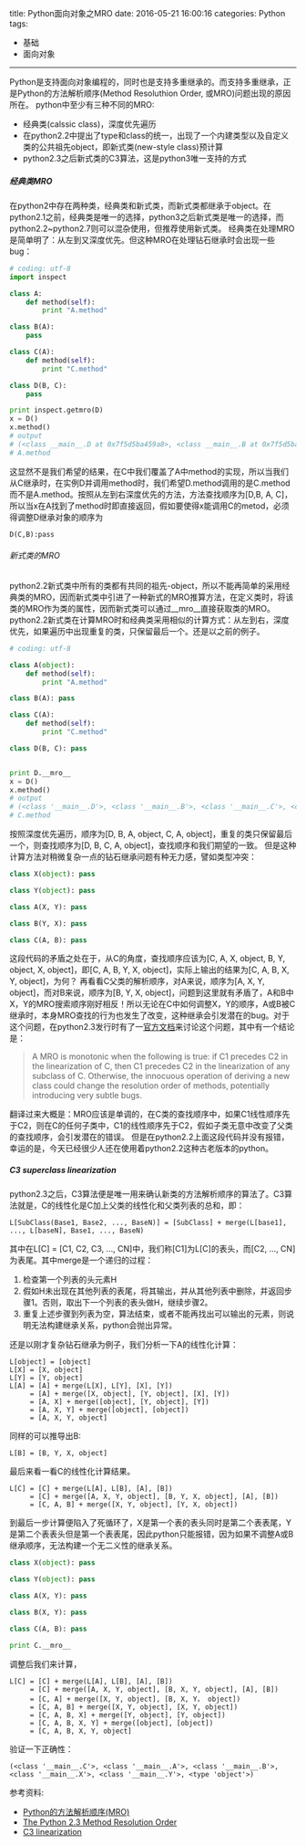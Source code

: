 title: Python面向对象之MRO
date: 2016-05-21 16:00:16
categories: Python
tags:
- 基础
- 面向对象
---

Python是支持面向对象编程的，同时也是支持多重继承的。而支持多重继承，正是Python的方法解析顺序(Method Resoluthion Order, 或MRO)问题出现的原因所在。
python中至少有三种不同的MRO:
* 经典类(calssic class)，深度优先遍历
* 在python2.2中提出了type和class的统一，出现了一个内建类型以及自定义类的公共祖先object，即新式类(new-style class)预计算
* python2.3之后新式类的C3算法，这是python3唯一支持的方式

##### 经典类MRO
在python2中存在两种类，经典类和新式类，而新式类都继承于object。在python2.1之前，经典类是唯一的选择，python3之后新式类是唯一的选择，而python2.2~python2.7则可以混杂使用，但推荐使用新式类。
经典类在处理MRO是简单明了：从左到又深度优先。但这种MRO在处理钻石继承时会出现一些bug：
```python
# coding: utf-8
import inspect

class A:
    def method(self):
        print "A.method"

class B(A):
    pass

class C(A):
    def method(self):
        print "C.method"

class D(B, C):
    pass

print inspect.getmro(D)
x = D()
x.method()
# output
# (<class __main__.D at 0x7f5d5ba459a8>, <class __main__.B at 0x7f5d5ba458d8>, <class __main__.A at 0x7f5d5ba45870>, <class __main__.C at 0x7f5d5ba45940>)
# A.method
```
这显然不是我们希望的结果，在C中我们覆盖了A中method的实现，所以当我们从C继承时，在实例D并调用method时，我们希望D.method调用的是C.method而不是A.method。按照从左到右深度优先的方法，方法查找顺序为[D,B, A, C]，所以当x在A找到了method时即直接返回，假如要使得x能调用C的metod，必须得调整D继承对象的顺序为
```
D(C,B):pass
```

<!--more-->

###### 新式类的MRO
python2.2新式类中所有的类都有共同的祖先-object，所以不能再简单的采用经典类的MRO，因而新式类中引进了一种新式的MRO推算方法，在定义类时，将该类的MRO作为类的属性，因而新式类可以通过__mro__直接获取类的MRO。
python2.2新式类在计算MRO时和经典类采用相似的计算方式：从左到右，深度优先，如果遍历中出现重复的类，只保留最后一个。还是以之前的例子。
```python
# coding: utf-8

class A(object):
    def method(self):
        print "A.method"

class B(A): pass

class C(A):
    def method(self):
        print "C.method"

class D(B, C): pass


print D.__mro__
x = D()
x.method()
# output
# (<class '__main__.D'>, <class '__main__.B'>, <class '__main__.C'>, <class '__main__.A'>, <type 'object'>)
# C.method
```
按照深度优先遍历，顺序为[D, B, A, object, C, A, object]，重复的类只保留最后一个，则查找顺序为[D, B, C, A, object]，查找顺序和我们期望的一致。
但是这种计算方法对稍微复杂一点的钻石继承问题有种无力感，譬如类型冲突：
```python
class X(object): pass

class Y(object): pass

class A(X, Y): pass

class B(Y, X): pass

class C(A, B): pass
```
这段代码的矛盾之处在于，从C的角度，查找顺序应该为[C, A, X, object, B, Y, object, X, object]，即[C, A, B, Y, X, object]，实际上输出的结果为[C, A, B, X, Y, object]，为何？
再看看C父类的解析顺序，对A来说，顺序为[A, X, Y, object]，而对B来说，顺序为[B, Y, X, object]，问题到这里就有矛盾了，A和B中X，Y的MRO搜索顺序刚好相反！所以无论在C中如何调整X，Y的顺序，A或B被C继承时，本身MRO查找的行为也发生了改变，这种继承会引发潜在的bug。对于这个问题，在python2.3发行时有了一[官方文档](www.python.org/download/releases/2.3/mro/#bad-method-resolution-orders)来讨论这个问题，其中有一个结论是：
> A MRO is monotonic when the following is true: if C1 precedes C2 in the linearization of C, then C1 precedes C2 in the linearization of any subclass of C. Otherwise, the innocuous operation of deriving a new class could change the resolution order of methods, potentially introducing very subtle bugs.

翻译过来大概是：MRO应该是单调的，在C类的查找顺序中，如果C1线性顺序先于C2，则在C的任何子类中，C1的线性顺序先于C2，假如子类无意中改变了父类的查找顺序，会引发潜在的错误。
但是在python2.2上面这段代码并没有报错，幸运的是，今天已经很少人还在使用着python2.2这种古老版本的python。
##### C3 superclass linearization
python2.3之后，C3算法便是唯一用来确认新类的方法解析顺序的算法了。C3算法就是，C的线性化是C加上父类的线性化和父类列表的总和，即：
```
L[SubClass(Base1, Base2, ..., BaseN)] = [SubClass] + merge(L[base1], ..., L[baseN], Base1, ..., BaseN)
```
其中在L[C] = [C1, C2, C3, ..., CN]中，我们称[C1]为L[C]的表头，而[C2, ..., CN]为表尾。其中merge是一个递归的过程：
1. 检查第一个列表的头元素H
2. 假如H未出现在其他列表的表尾，将其输出，并从其他列表中删除，并返回步骤1。否则，取出下一个列表的表头做H，继续步骤2。
3. 重复上述步骤到列表为空，算法结束，或者不能再找出可以输出的元素，则说明无法构建继承关系，python会抛出异常。

还是以刚才复杂钻石继承为例子，我们分析一下A的线性化计算：
```
L[object] = [object]
L[X] = [X, object]
L[Y] = [Y, object]
L[A] = [A] + merge(L[X], L[Y], [X], [Y])
	 = [A] + merge([X, object], [Y, object], [X], [Y])
     = [A, X] + merge([object], [Y, object], [Y])
     = [A, X, Y] + merge([object], [object])
     = [A, X, Y, object]
```
同样的可以推导出B:
```
L[B] = [B, Y, X, object]
```
最后来看一看C的线性化计算结果。
```
L[C] = [C] + merge(L[A], L[B], [A], [B])
	 = [C] + merge([A, X, Y, object], [B, Y, X, object], [A], [B])
     = [C, A, B] + merge([X, Y, object], [Y, X, object])
```
到最后一步计算便陷入了死循环了，X是第一个表的表头同时是第二个表表尾，Y是第二个表表头但是第一个表表尾，因此python只能报错，因为如果不调整A或B继承顺序，无法构建一个无二义性的继承关系。
```python
class X(object): pass

class Y(object): pass

class A(X, Y): pass

class B(X, Y): pass

class C(A, B): pass

print C.__mro__
```
调整后我们来计算，
```
L[C] = [C] + merge(L[A], L[B], [A], [B])
	 = [C] + merge([A, X, Y, object], [B, X, Y, object], [A], [B])
     = [C, A] + merge([X, Y, object], [B, X, Y， object])
     = [C, A, B] + merge([X, Y, object], [X, Y, object])
     = [C, A, B, X] + merge([Y, object], [Y, object])
     = [C, A, B, X, Y] + merge([object], [object])
     = [C, A, B, X, Y, object]
```
验证一下正确性：
```
(<class '__main__.C'>, <class '__main__.A'>, <class '__main__.B'>, <class '__main__.X'>, <class '__main__.Y'>, <type 'object'>)
```

参考资料:
* [Python的方法解析顺序(MRO)](http://hanjianwei.com/2013/07/25/python-mro/)
* [The Python 2.3 Method Resolution Order](https://www.python.org/download/releases/2.3/mro/#bad-method-resolution-orders)
* [C3 linearization](https://en.wikipedia.org/wiki/C3_linearization)
